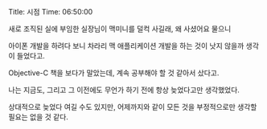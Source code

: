 Title: 시점
Time: 06:50:00

새로 조직된 실에 부임한 실장님이 맥미니를 덜컥 사길래, 왜 사셨어요 물으니

  

아이폰 개발을 하려다 보니 차라리 맥 애플리케이션 개발을 하는 것이 낫지 않을까 생각이 들었다고.

Objective-C 책을 보다가 말았는데, 계속 공부해야 할 것 같아서 샀다고.

  

나는 지금도, 그리고 그 이전에도 무언가 하기 전에 항상 늦었다고만 생각했었다.

상대적으로 늦었다 여길 수도 있지만, 어제까지와 같이 모든 것을 부정적으로만 생각할 필요는 없을 것 같다.

  

  

